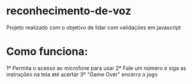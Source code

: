# reconhecimento-de-voz
Projeto realizado com o objetivo de lidar com validações em javascript

# Como funciona:
1º Permita o acesso ao microfone para usar
2º Fale um número e siga as instruções na tela até acertar
3º "Game Over" encerra o jogo
